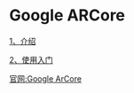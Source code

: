 # Google ARCore

[1、介绍](mds/1、介绍.md)

[2、使用入门](mds/2、使用入门.md)

[官网:Google ArCore](https://developers.google.cn/ar/develop)